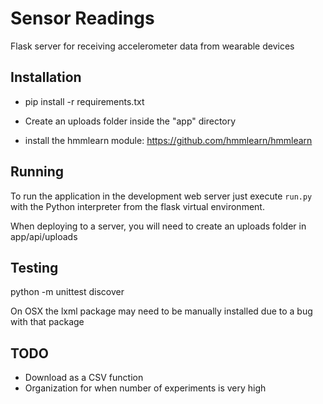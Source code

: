 Sensor Readings
=========

Flask server for receiving accelerometer data from wearable devices

Installation
------------

- pip install -r requirements.txt

- Create an uploads folder inside the "app" directory

- install the hmmlearn module: https://github.com/hmmlearn/hmmlearn



Running
-------

To run the application in the development web server just execute `run.py` with the Python interpreter from the flask virtual environment.

When deploying to a server, you will need to create an uploads folder in app/api/uploads


Testing
-------

python -m unittest discover

On OSX the lxml package may need to be manually installed due to a bug with that package


TODO
-------

- Download as a CSV function
- Organization for when number of experiments is very high
